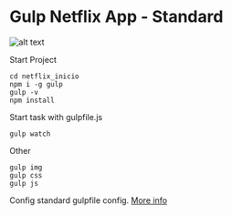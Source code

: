 # Gulp Netflix App - Standard

![alt text](https://raw.githubusercontent.com/valenzuela21/gulp-standard-netflix-app/main/gulp-sass-html-css-js.jpg)

Start Project
```console
cd netflix_inicio
npm i -g gulp
gulp -v
npm install
```

Start task with gulpfile.js
```console
gulp watch
```

Other
```console
gulp img
gulp css
gulp js
```

Config standard gulpfile config.
[More info](https://www.toptal.com/javascript/optimize-js-and-css-with-gulp)
